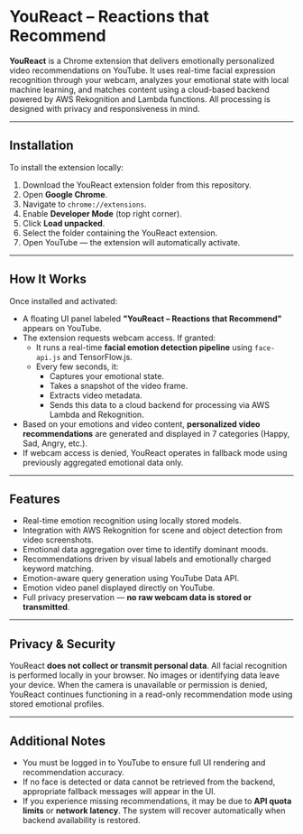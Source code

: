 # YouReact – Reactions that Recommend

**YouReact** is a Chrome extension that delivers emotionally personalized video recommendations on YouTube. It uses real-time facial expression recognition through your webcam, analyzes your emotional state with local machine learning, and matches content using a cloud-based backend powered by AWS Rekognition and Lambda functions. All processing is designed with privacy and responsiveness in mind.

---

## Installation

To install the extension locally:

1. Download the YouReact extension folder from this repository.
2. Open **Google Chrome**.
3. Navigate to `chrome://extensions`.
4. Enable **Developer Mode** (top right corner).
5. Click **Load unpacked**.
6. Select the folder containing the YouReact extension.
7. Open YouTube — the extension will automatically activate.

---

## How It Works

Once installed and activated:

- A floating UI panel labeled **"YouReact – Reactions that Recommend"** appears on YouTube.
- The extension requests webcam access. If granted:
  - It runs a real-time **facial emotion detection pipeline** using `face-api.js` and TensorFlow.js.
  - Every few seconds, it:
    - Captures your emotional state.
    - Takes a snapshot of the video frame.
    - Extracts video metadata.
    - Sends this data to a cloud backend for processing via AWS Lambda and Rekognition.
- Based on your emotions and video content, **personalized video recommendations** are generated and displayed in 7 categories (Happy, Sad, Angry, etc.).
- If webcam access is denied, YouReact operates in fallback mode using previously aggregated emotional data only.

---

## Features

- Real-time emotion recognition using locally stored models.
- Integration with AWS Rekognition for scene and object detection from video screenshots.
- Emotional data aggregation over time to identify dominant moods.
- Recommendations driven by visual labels and emotionally charged keyword matching.
- Emotion-aware query generation using YouTube Data API.
- Emotion video panel displayed directly on YouTube.
- Full privacy preservation — **no raw webcam data is stored or transmitted**.

---

## Privacy & Security

YouReact **does not collect or transmit personal data**. All facial recognition is performed locally in your browser. No images or identifying data leave your device. When the camera is unavailable or permission is denied, YouReact continues functioning in a read-only recommendation mode using stored emotional profiles.

---

## Additional Notes

- You must be logged in to YouTube to ensure full UI rendering and recommendation accuracy.
- If no face is detected or data cannot be retrieved from the backend, appropriate fallback messages will appear in the UI.
- If you experience missing recommendations, it may be due to **API quota limits** or **network latency**. The system will recover automatically when backend availability is restored.
